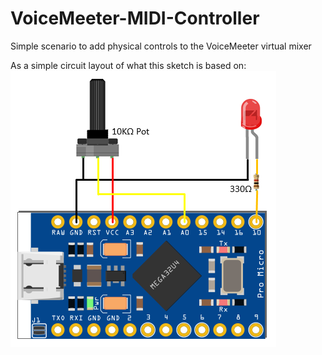 # VoiceMeeter-MIDI-Controller
Simple scenario to add physical controls to the VoiceMeeter virtual mixer

As a simple circuit layout of what this sketch is based on:
![MIDI Controller Circuit](https://github.com/goatie999/VoiceMeeter-MIDI-Controller/blob/main/Images/Circuit.png)
